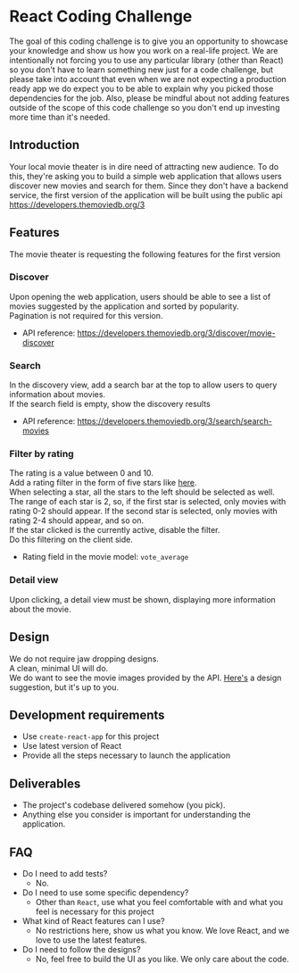 # React Coding Challenge
The goal of this coding challenge is to give you an opportunity to showcase your knowledge and show us how you work on a real-life project.
We are intentionally not forcing you to use any particular library (other than React) so you don't have to learn something new just for a code challenge, but please take into account that even when we are not expecting a production ready app we do expect you to be able to explain why you picked those dependencies for the job.
Also, please be mindful about not adding features outside of the scope of this code challenge so you don't end up investing more time than it's needed.
## Introduction
Your local movie theater is in dire need of attracting new audience.
To do this, they're asking you to build a simple web application that allows users discover new movies and search for them.
Since they don't have a backend service, the first version of the application will be built using the public api https://developers.themoviedb.org/3
## Features
The movie theater is requesting the following features for the first version
### Discover
Upon opening the web application, users should be able to see a list of movies suggested by the application and sorted by popularity.
<br>
Pagination is not required for this version.
- API reference: https://developers.themoviedb.org/3/discover/movie-discover
### Search
In the discovery view, add a search bar at the top to allow users to query information about movies.
<br>
If the search field is empty, show the discovery results
- API reference: https://developers.themoviedb.org/3/search/search-movies
### Filter by rating
The rating is a value between 0 and 10.
<br>
Add a rating filter in the form of five stars like [here](https://dribbble.com/shots/1053518-Filters).
<br>
When selecting a star, all the stars to the left should be selected as well.
<br>
The range of each star is 2, so, if the first star is selected, only movies with rating 0-2 should appear. If the second star is selected, only movies with rating 2-4 should appear, and so on.
<br>
If the star clicked is the currently active, disable the filter.
<br>
Do this filtering on the client side.
- Rating field in the movie model: `vote_average`
### Detail view
Upon clicking, a detail view must be shown, displaying more information about the movie.
## Design
We do not require jaw dropping designs.
<br>
A clean, minimal UI will do.
<br>
We do want to see the movie images provided by the API.
[Here's](https://dribbble.com/shots/1682568-Flixus-Homepage-WIP/attachments/266476) a design suggestion, but it's up to you.
## Development requirements
- Use `create-react-app` for this project
- Use latest version of React
- Provide all the steps necessary to launch the application
## Deliverables
- The project's codebase delivered somehow (you pick).
- Anything else you consider is important for understanding the application.
## FAQ
- Do I need to add tests?
  - No.
- Do I need to use some specific dependency?
  - Other than `React`, use what you feel comfortable with and what you feel is necessary for this project
- What kind of React features can I use?
  - No restrictions here, show us what you know. We love React, and we love to use the latest features.
- Do I need to follow the designs?
  - No, feel free to build the UI as you like. We only care about the code.